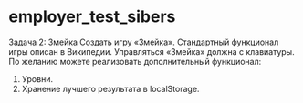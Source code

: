 # employer_test_sibers

Задача 2: Змейка
Создать игру «Змейка».
Стандартный функционал игры описан в Википедии. Управляться «Змейка» должна с клавиатуры.
По желанию можете реализовать дополнительный функционал:
1. Уровни.
2. Хранение лучшего результата в localStorage.
